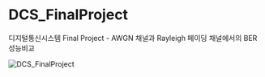 # DCS_FinalProject
디지털통신시스템 Final Project - AWGN 채널과 Rayleigh 페이딩 채널에서의 BER 성능비교

![DCS_FinalProject](https://user-images.githubusercontent.com/72501562/151314025-5de7ae5f-2158-4572-8966-555565b9ea2f.jpg)
